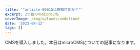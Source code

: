```yaml
---
title: '"article-00015は検知可能か？"'
excerpt: 2つ目ののmicroCMS
coverImage: /img/uploads/undefined
date: '2023-04-12'
tags: []
---
```


<p>CMSを導入しました。本日はmicroCMSについての記事になります。</p>